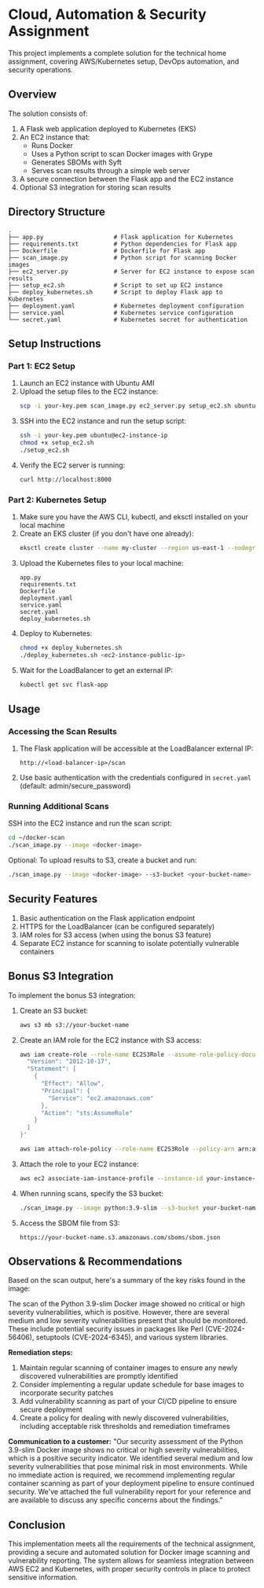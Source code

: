 # Cloud, Automation & Security Assignment

This project implements a complete solution for the technical home assignment, covering AWS/Kubernetes setup, DevOps automation, and security operations.

## Overview

The solution consists of:

1. A Flask web application deployed to Kubernetes (EKS)
2. An EC2 instance that:
   - Runs Docker
   - Uses a Python script to scan Docker images with Grype
   - Generates SBOMs with Syft
   - Serves scan results through a simple web server
3. A secure connection between the Flask app and the EC2 instance
4. Optional S3 integration for storing scan results

## Directory Structure

```
.
├── app.py                    # Flask application for Kubernetes
├── requirements.txt          # Python dependencies for Flask app
├── Dockerfile                # Dockerfile for Flask app
├── scan_image.py             # Python script for scanning Docker images
├── ec2_server.py             # Server for EC2 instance to expose scan results
├── setup_ec2.sh              # Script to set up EC2 instance
├── deploy_kubernetes.sh      # Script to deploy Flask app to Kubernetes
├── deployment.yaml           # Kubernetes deployment configuration
├── service.yaml              # Kubernetes service configuration
└── secret.yaml               # Kubernetes secret for authentication
```

## Setup Instructions

### Part 1: EC2 Setup

1. Launch an EC2 instance with Ubuntu AMI
2. Upload the setup files to the EC2 instance:
   ```bash
   scp -i your-key.pem scan_image.py ec2_server.py setup_ec2.sh ubuntu@ec2-instance-ip:~
   ```
3. SSH into the EC2 instance and run the setup script:
   ```bash
   ssh -i your-key.pem ubuntu@ec2-instance-ip
   chmod +x setup_ec2.sh
   ./setup_ec2.sh
   ```
4. Verify the EC2 server is running:
   ```bash
   curl http://localhost:8000
   ```

### Part 2: Kubernetes Setup

1. Make sure you have the AWS CLI, kubectl, and eksctl installed on your local machine
2. Create an EKS cluster (if you don't have one already):
   ```bash
   eksctl create cluster --name my-cluster --region us-east-1 --nodegroup-name standard-nodes --node-type t3.medium --nodes 2
   ```
3. Upload the Kubernetes files to your local machine:
   ```
   app.py
   requirements.txt
   Dockerfile
   deployment.yaml
   service.yaml
   secret.yaml
   deploy_kubernetes.sh
   ```
4. Deploy to Kubernetes:
   ```bash
   chmod +x deploy_kubernetes.sh
   ./deploy_kubernetes.sh <ec2-instance-public-ip>
   ```
5. Wait for the LoadBalancer to get an external IP:
   ```bash
   kubectl get svc flask-app
   ```

## Usage

### Accessing the Scan Results

1. The Flask application will be accessible at the LoadBalancer external IP:
   ```
   http://<load-balancer-ip>/scan
   ```
2. Use basic authentication with the credentials configured in `secret.yaml` (default: admin/secure_password)

### Running Additional Scans

SSH into the EC2 instance and run the scan script:
```bash
cd ~/docker-scan
./scan_image.py --image <docker-image>
```

Optional: To upload results to S3, create a bucket and run:
```bash
./scan_image.py --image <docker-image> --s3-bucket <your-bucket-name>
```

## Security Features

1. Basic authentication on the Flask application endpoint
2. HTTPS for the LoadBalancer (can be configured separately)
3. IAM roles for S3 access (when using the bonus S3 feature)
4. Separate EC2 instance for scanning to isolate potentially vulnerable containers

## Bonus S3 Integration

To implement the bonus S3 integration:

1. Create an S3 bucket:
   ```bash
   aws s3 mb s3://your-bucket-name
   ```

2. Create an IAM role for the EC2 instance with S3 access:
   ```bash
   aws iam create-role --role-name EC2S3Role --assume-role-policy-document '{
     "Version": "2012-10-17",
     "Statement": [
       {
         "Effect": "Allow",
         "Principal": {
           "Service": "ec2.amazonaws.com"
         },
         "Action": "sts:AssumeRole"
       }
     ]
   }'
   
   aws iam attach-role-policy --role-name EC2S3Role --policy-arn arn:aws:iam::aws:policy/AmazonS3FullAccess
   ```

3. Attach the role to your EC2 instance:
   ```bash
   aws ec2 associate-iam-instance-profile --instance-id your-instance-id --iam-instance-profile Name=EC2S3Role
   ```

4. When running scans, specify the S3 bucket:
   ```bash
   ./scan_image.py --image python:3.9-slim --s3-bucket your-bucket-name
   ```

5. Access the SBOM file from S3:
   ```
   https://your-bucket-name.s3.amazonaws.com/sboms/sbom.json
   ```

## Observations & Recommendations

Based on the scan output, here's a summary of the key risks found in the image:

The scan of the Python 3.9-slim Docker image showed no critical or high severity vulnerabilities, which is positive. However, there are several medium and low severity vulnerabilities present that should be monitored. These include potential security issues in packages like Perl (CVE-2024-56406), setuptools (CVE-2024-6345), and various system libraries.

**Remediation steps:**
1. Maintain regular scanning of container images to ensure any newly discovered vulnerabilities are promptly identified
2. Consider implementing a regular update schedule for base images to incorporate security patches
3. Add vulnerability scanning as part of your CI/CD pipeline to ensure secure deployment
4. Create a policy for dealing with newly discovered vulnerabilities, including acceptable risk thresholds and remediation timeframes

**Communication to a customer:**
"Our security assessment of the Python 3.9-slim Docker image shows no critical or high severity vulnerabilities, which is a positive security indicator. We identified several medium and low severity vulnerabilities that pose minimal risk in most environments. While no immediate action is required, we recommend implementing regular container scanning as part of your deployment pipeline to ensure continued security. We've attached the full vulnerability report for your reference and are available to discuss any specific concerns about the findings."

## Conclusion

This implementation meets all the requirements of the technical assignment, providing a secure and automated solution for Docker image scanning and vulnerability reporting. The system allows for seamless integration between AWS EC2 and Kubernetes, with proper security controls in place to protect sensitive information.